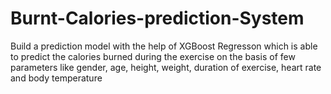 # Burnt-Calories-prediction-System

Build a prediction model with the help of XGBoost Regresson which is able to predict the calories burned
during the exercise on the basis of few parameters like gender, age, height, weight, duration of exercise,
heart rate and body temperature
